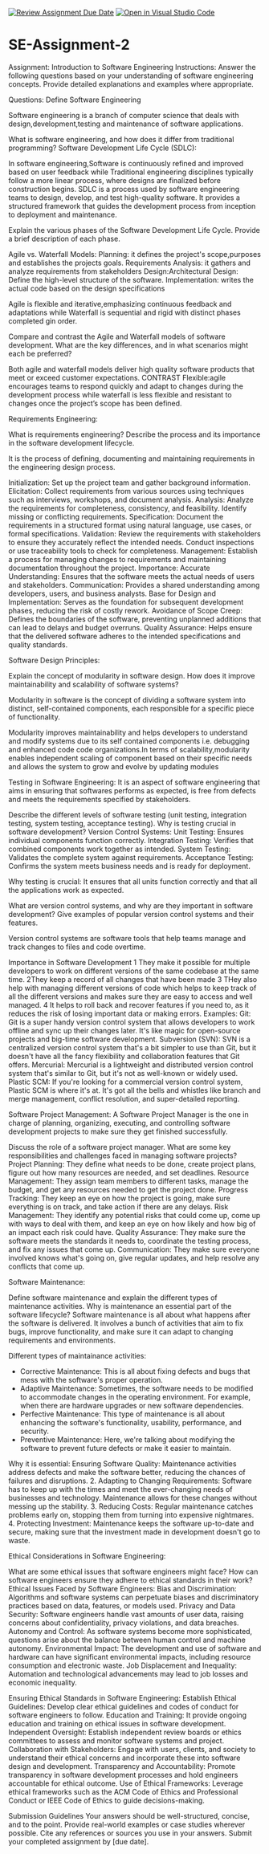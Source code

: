 [![Review Assignment Due Date](https://classroom.github.com/assets/deadline-readme-button-24ddc0f5d75046c5622901739e7c5dd533143b0c8e959d652212380cedb1ea36.svg)](https://classroom.github.com/a/-ucQIGTc)
[![Open in Visual Studio Code](https://classroom.github.com/assets/open-in-vscode-718a45dd9cf7e7f842a935f5ebbe5719a5e09af4491e668f4dbf3b35d5cca122.svg)](https://classroom.github.com/online_ide?assignment_repo_id=15213691&assignment_repo_type=AssignmentRepo)
# SE-Assignment-2
Assignment: Introduction to Software Engineering
Instructions:
Answer the following questions based on your understanding of software engineering concepts. Provide detailed explanations and examples where appropriate.

Questions:
Define Software Engineering

Software engineering is a branch of computer science that deals with design,development,testing and maintenance of software applications.

What is software engineering, and how does it differ from traditional programming?
Software Development Life Cycle (SDLC):

  In software engineering,Software  is continuously refined and improved based on user feedback while Traditional engineering disciplines typically follow a more linear process, where designs are finalized before construction begins.
SDLC is a process used by software engineering teams to design, develop, and test high-quality software. It provides a structured framework that guides the development process from inception to deployment and maintenance.


Explain the various phases of the Software Development Life Cycle. Provide a brief description of each phase.

Agile vs. Waterfall Models:
Planning: it defines the project's scope,purposes and establishes the projects goals.
Requirements Analysis: it gathers and analyze requirements from stakeholders
Design:Architectural Design: Define the high-level structure of the software.
Implementation: writes the actual code based on the design specifications

Agile is flexible and iterative,emphasizing continuous feedback and adaptations while Waterfall is sequential and rigid with distinct phases completed gin order.

Compare and contrast the Agile and Waterfall models of software development. What are the key differences, and in what scenarios might each be preferred?

Both agile and waterfall models deliver high quality software products that meet or exceed customer expectations.
CONTRAST Flexible:agile encourages teams to respond quickly and adapt to changes during the development process while waterfall is less flexible and resistant to changes once the project’s scope has been defined.

Requirements Engineering:

What is requirements engineering? Describe the process and its importance in the software development lifecycle.

It is the process of defining, documenting and maintaining requirements in the engineering design process.

Initialization: Set up the project team and gather background information.
Elicitation: Collect requirements from various sources using techniques such as interviews, workshops, and document analysis.
Analysis: Analyze the requirements for completeness, consistency, and feasibility. Identify missing or conflicting requirements.
Specification: Document the requirements in a structured format using natural language, use cases, or formal specifications.
Validation: Review the requirements with stakeholders to ensure they accurately reflect the intended needs. Conduct inspections or use traceability tools to check for completeness.
Management: Establish a process for managing changes to requirements and maintaining documentation throughout the project.
Importance:
Accurate Understanding: Ensures that the software meets the actual needs of users and stakeholders.
Communication: Provides a shared understanding among developers, users, and business analysts.
Base for Design and Implementation: Serves as the foundation for subsequent development phases, reducing the risk of costly rework.
Avoidance of Scope Creep: Defines the boundaries of the software, preventing unplanned additions that can lead to delays and budget overruns.
Quality Assurance: Helps ensure that the delivered software adheres to the intended specifications and quality standards.



Software Design Principles:

Explain the concept of modularity in software design. How does it improve maintainability and scalability of software systems?

 Modularity in software is the concept of dividing a software system into distinct, self-contained components, each responsible for a specific piece of functionality.

Modularity improves maintainability and helps developers to understand and modify systems due to its self contained components i.e. debugging and enhanced code code organizations.In terms of scalability,modularity enables independent scaling of component based on their specific needs and allows the system to grow and evolve by updating modules


Testing in Software Engineering:
It is an aspect of software engineering that aims in ensuring that softwares performs as expected, is free from defects and meets the requirements specified by stakeholders.


Describe the different levels of software testing (unit testing, integration testing, system testing, acceptance testing). Why is testing crucial in software development?
Version Control Systems:
Unit Testing: Ensures individual components function correctly.
Integration Testing: Verifies that combined components work together as intended.
System Testing: Validates the complete system against requirements.
Acceptance Testing: Confirms the system meets business needs and is ready for deployment.

Why testing is crucial:
It ensures that all units function correctly and that all the applications work as expected.


What are version control systems, and why are they important in software development? Give examples of popular version control systems and their features.

Version control systems are software tools that help teams manage and track changes to files and code overtime.

Importance in Software Development
1 They make it possible for multiple developers to work on different versions of the same codebase at the same time.
2They keep a record of all changes that have been made
3 THey also help with managing different versions of code which helps to keep track of all the different versions and makes sure they are easy to access and well managed.
4 It helps to roll back and recover features if you need to, as it reduces the risk of losing important data or making errors.
Examples:
Git: Git is a super handy version control system that allows developers to work offline and sync up their changes later. It's like magic for open-source projects and big-time software development.
Subversion (SVN): SVN is a centralized version control system that's a bit simpler to use than Git, but it doesn't have all the fancy flexibility and collaboration features that Git offers.
Mercurial: Mercurial is a lightweight and distributed version control system that's similar to Git, but it's not as well-known or widely used.
Plastic SCM: If you're looking for a commercial version control system, Plastic SCM is where it's at. It's got all the bells and whistles like branch and merge management, conflict resolution, and super-detailed reporting.


Software Project Management:
A Software Project Manager is the one in charge of planning, organizing, executing, and controlling software development projects to make sure they get finished successfully. 


Discuss the role of a software project manager. What are some key responsibilities and challenges faced in managing software projects?
Project Planning: They define what needs to be done, create project plans, figure out how many resources are needed, and set deadlines.
Resource Management: They assign team members to different tasks, manage the budget, and get any resources needed to get the project done.
Progress Tracking: They keep an eye on how the project is going, make sure everything is on track, and take action if there are any delays.
Risk Management: They identify any potential risks that could come up, come up with ways to deal with them, and keep an eye on how likely and how big of an impact each risk could have.
Quality Assurance: They make sure the software meets the standards it needs to, coordinate the testing process, and fix any issues that come up.
Communication: They make sure everyone involved knows what's going on, give regular updates, and help resolve any conflicts that come up.


Software Maintenance:

Define software maintenance and explain the different types of maintenance activities. Why is maintenance an essential part of the software lifecycle?
Software maintenance is all about what happens after the software is delivered. It involves a bunch of activities that aim to fix bugs, improve functionality, and make sure it can adapt to changing requirements and environments.

Different types of maintainance activities:
- Corrective Maintenance: This is all about fixing defects and bugs that mess with the software's proper operation.
- Adaptive Maintenance: Sometimes, the software needs to be modified to accommodate changes in the operating environment. For example, when there are hardware upgrades or new software dependencies.
- Perfective Maintenance: This type of maintenance is all about enhancing the software's functionality, usability, performance, and security.
- Preventive Maintenance: Here, we're talking about modifying the software to prevent future defects or make it easier to maintain.

Why it is essential:
 Ensuring Software Quality: Maintenance activities address defects and make the software better, reducing the chances of failures and disruptions.
2. Adapting to Changing Requirements: Software has to keep up with the times and meet the ever-changing needs of businesses and technology. Maintenance allows for these changes without messing up the stability.
3. Reducing Costs: Regular maintenance catches problems early on, stopping them from turning into expensive nightmares.
4. Protecting Investment: Maintenance keeps the software up-to-date and secure, making sure that the investment made in development doesn't go to waste.

Ethical Considerations in Software Engineering:

What are some ethical issues that software engineers might face? How can software engineers ensure they adhere to ethical standards in their work?
Ethical Issues Faced by Software Engineers:
Bias and Discrimination: Algorithms and software systems can perpetuate biases and discriminatory practices based on data, features, or models used.
Privacy and Data Security: Software engineers handle vast amounts of user data, raising concerns about confidentiality, privacy violations, and data breaches.
Autonomy and Control: As software systems become more sophisticated, questions arise about the balance between human control and machine autonomy.
Environmental Impact: The development and use of software and hardware can have significant environmental impacts, including resource consumption and electronic waste.
Job Displacement and Inequality: Automation and technological advancements may lead to job losses and economic inequality.


Ensuring Ethical Standards in Software Engineering:
Establish Ethical Guidelines: Develop clear ethical guidelines and codes of conduct for software engineers to follow.
Education and Training: It provide ongoing education and training on ethical issues in software development.
Independent Oversight: Establish independent review boards or ethics committees to assess and monitor software systems and project.
Collaboration with Stakeholders: Engage with users, clients, and society to understand their ethical concerns and incorporate these into software design and development.
Transparency and Accountability: Promote transparency in software development processes and hold engineers accountable for ethical outcome.
Use of Ethical Frameworks: Leverage ethical frameworks such as the ACM Code of Ethics and Professional Conduct or IEEE Code of Ethics to guide decisions-making.

Submission Guidelines
Your answers should be well-structured, concise, and to the point.
Provide real-world examples or case studies wherever possible.
Cite any references or sources you use in your answers.
Submit your completed assignment by [due date].
